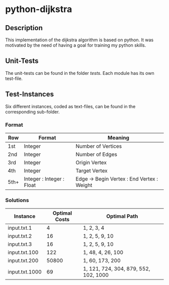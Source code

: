 # python-dijkstra
## Description
This implementation of the dijkstra algorithm is based on python. It was motivated by the need of having a goal for training my python skills.

## Unit-Tests
The unit-tests can be found in the folder *tests*. Each module has its own test-file.

## Test-Instances
Six different instances, coded as text-files, can be found in the corresponding sub-folder.

### Format
  Row | Format | Meaning
  --- | ------ | -------
  1st | Integer | Number of Vertices  
  2nd | Integer | Number of Edges  
  3rd | Integer | Origin Vertex  
  4th | Integer | Target Vertex  
  5th+ | Integer : Integer : Float | Edge &rarr; Begin Vertex : End Vertex : Weight

### Solutions
Instance | Optimal Costs | Optimal Path
-------- | ------------ | -------------
input.txt.1 | 4 | 1, 2, 3, 4
input.txt.2 | 16 | 1, 2, 5, 9, 10
input.txt.3 | 16 | 1, 2, 5, 9, 10
input.txt.100 | 122 | 1, 48, 4, 26, 100
input.txt.200 | 50800 | 1, 60, 173, 200
input.txt.1000 | 69 | 1, 121, 724, 304, 879, 552, 102, 1000
